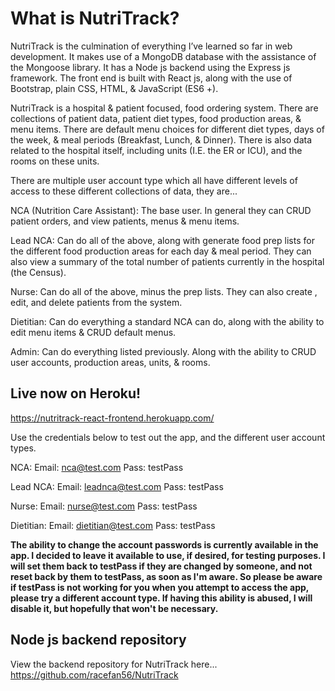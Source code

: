 # What is NutriTrack?

NutriTrack is the culmination of everything I’ve learned so far in web development. It makes use of a MongoDB database with the assistance of the Mongoose library. It has a Node js backend using the Express js framework. The front end is built with React js, along with the use of Bootstrap, plain CSS, HTML, & JavaScript (ES6 +).

NutriTrack is a hospital & patient focused, food ordering system. There are collections of patient data, patient diet types, food production areas, & menu items. There are default menu choices for different diet types, days of the week, & meal periods (Breakfast, Lunch, & Dinner). There is also data related to the hospital itself, including units (I.E. the ER or ICU), and the rooms on these units.

There are multiple user account type which all have different levels of access to these different collections of data, they are...

NCA (Nutrition Care Assistant): The base user. In general they can CRUD patient orders, and view patients, menus & menu items.

Lead NCA: Can do all of the above, along with generate food prep lists for the different food production areas for each day & meal period. They can also view a summary of the total number of patients currently in the hospital (the Census).

Nurse: Can do all of the above, minus the prep lists. They can also create , edit, and delete patients from the system.

Dietitian: Can do everything a standard NCA can do, along with the ability to edit menu items & CRUD default menus.

Admin: Can do everything listed previously. Along with the ability to CRUD user accounts, production areas, units, & rooms.

## Live now on Heroku!

https://nutritrack-react-frontend.herokuapp.com/

Use the credentials below to test out the app, and the different user account types.

NCA:
Email: nca@test.com
Pass: testPass

Lead NCA:
Email: leadnca@test.com
Pass: testPass

Nurse:
Email: nurse@test.com
Pass: testPass

Dietitian:
Email: dietitian@test.com
Pass: testPass

**The ability to change the account passwords is currently available in the app. I decided to leave it available to use, if desired, for testing purposes. I will set them back to testPass if they are changed by someone, and not reset back by them to testPass, as soon as I'm aware. So please be aware if testPass is not working for you when you attempt to access the app, please try a different account type. If having this ability is abused, I will disable it, but hopefully that won't be necessary.** 

## Node js backend repository

View the backend repository for NutriTrack here...
https://github.com/racefan56/NutriTrack
